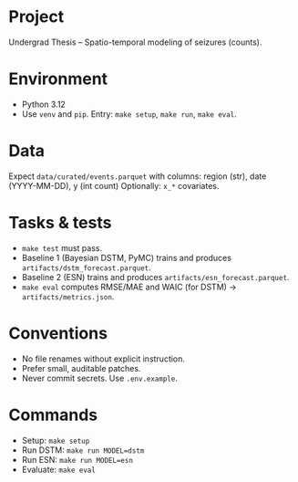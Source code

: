 # Project
Undergrad Thesis – Spatio-temporal modeling of seizures (counts).

# Environment
- Python 3.12
- Use `venv` and `pip`. Entry: `make setup`, `make run`, `make eval`.

# Data
Expect `data/curated/events.parquet` with columns:
  region (str), date (YYYY-MM-DD), y (int count)
Optionally: `x_*` covariates.

# Tasks & tests
- `make test` must pass.
- Baseline 1 (Bayesian DSTM, PyMC) trains and produces `artifacts/dstm_forecast.parquet`.
- Baseline 2 (ESN) trains and produces `artifacts/esn_forecast.parquet`.
- `make eval` computes RMSE/MAE and WAIC (for DSTM) → `artifacts/metrics.json`.

# Conventions
- No file renames without explicit instruction.
- Prefer small, auditable patches.
- Never commit secrets. Use `.env.example`.

# Commands
- Setup: `make setup`
- Run DSTM: `make run MODEL=dstm`
- Run ESN: `make run MODEL=esn`
- Evaluate: `make eval`
